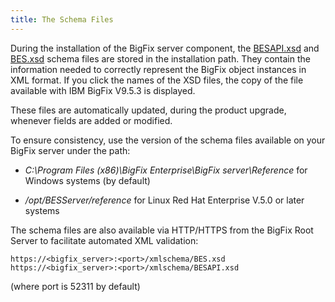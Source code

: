 ```yaml
---
title: The Schema Files
---
```


During the installation of the BigFix server component, the [BESAPI.xsd](/rest-api/besapi_xsd.html) and 
[BES.xsd](/rest-api/bes_xsd.html) schema files are stored in the installation path. 
They contain the information needed to correctly represent the BigFix object instances in XML format.
If you click the names of the XSD files, the copy of the file available with IBM BigFix V9.5.3 is displayed. 

These files are automatically updated, during the product upgrade, whenever fields are added or modified.

To ensure consistency, use the version of the schema files available on your BigFix server under the path:


* *C:\Program Files (x86)\BigFix Enterprise\BigFix server\Reference* for Windows systems (by default)

* */opt/BESServer/reference* for Linux Red Hat Enterprise V.5.0 or later systems

The schema files are also available via HTTP/HTTPS from the BigFix Root Server to facilitate automated XML validation:

```
https://<bigfix_server>:<port>/xmlschema/BES.xsd
https://<bigfix_server>:<port>/xmlschema/BESAPI.xsd
```

(where port is 52311 by default)
